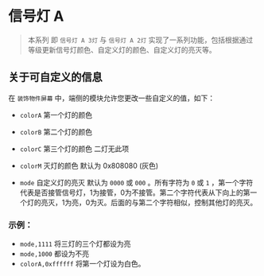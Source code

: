# 信号灯 A

> 本系列 即 `信号灯 A 3灯` 与 `信号灯 A 2灯` 实现了一系列功能，包括根据通过等级更新信号灯颜色、自定义灯的颜色、自定义灯的亮灭等。 

## 关于可自定义的信息

在 `装饰物件屏幕` 中，端侧的模块允许您更改一些自定义的值，如下：

- `colorA` 第一个灯的颜色 
- `colorB` 第二个灯的颜色 
- `colorC` 第三个灯的颜色 二灯无此项
- `colorM` 灭灯的颜色 默认为 0x808080 (灰色)

- `mode` 自定义灯的亮灭 默认为 `0000` 或 `000` 。所有字符为 `0` 或 `1` ，第一个字符代表是否接管信号灯，1为接管，0为不接管。第二个字符代表从下向上的第一个灯的亮灭，1为亮，0为灭。后面的与第二个字符相似，控制其他灯的亮灭。

### 示例：
- `mode,1111` 将三灯的三个灯都设为亮
- `mode,1000` 都设为不亮
- `colorA,0xffffff` 将第一个灯设为白色。